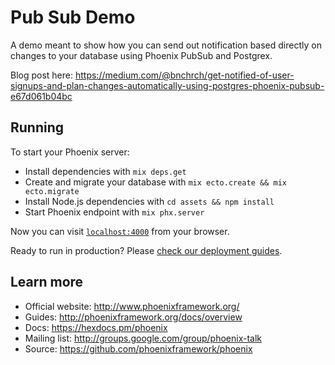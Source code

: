 # Pub Sub Demo
A demo meant to show how you can send out notification based directly on changes to your database using Phoenix PubSub and Postgrex.

Blog post here: https://medium.com/@bnchrch/get-notified-of-user-signups-and-plan-changes-automatically-using-postgres-phoenix-pubsub-e67d061b04bc

## Running
To start your Phoenix server:

  * Install dependencies with `mix deps.get`
  * Create and migrate your database with `mix ecto.create && mix ecto.migrate`
  * Install Node.js dependencies with `cd assets && npm install`
  * Start Phoenix endpoint with `mix phx.server`

Now you can visit [`localhost:4000`](http://localhost:4000) from your browser.

Ready to run in production? Please [check our deployment guides](http://www.phoenixframework.org/docs/deployment).

## Learn more

  * Official website: http://www.phoenixframework.org/
  * Guides: http://phoenixframework.org/docs/overview
  * Docs: https://hexdocs.pm/phoenix
  * Mailing list: http://groups.google.com/group/phoenix-talk
  * Source: https://github.com/phoenixframework/phoenix
